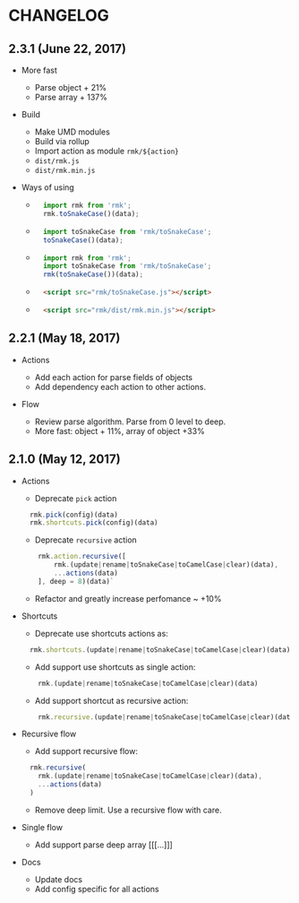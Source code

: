 # CHANGELOG
## 2.3.1 (June 22, 2017)
* More fast
    * Parse object + 21%
    * Parse array + 137%

* Build
    * Make UMD modules
    * Build via rollup
    * Import action as module `rmk/${action}`
    * `dist/rmk.js`
    * `dist/rmk.min.js`
    
* Ways of using
    * ```js
        import rmk from 'rmk';
        rmk.toSnakeCase()(data);
       ```
    * ```js
        import toSnakeCase from 'rmk/toSnakeCase';
        toSnakeCase()(data);
       ```
    * ```js
        import rmk from 'rmk';
        import toSnakeCase from 'rmk/toSnakeCase';
        rmk(toSnakeCase())(data);
      ```
    * ```html
        <script src="rmk/toSnakeCase.js"></script>
      ```
    * ```html
        <script src="rmk/dist/rmk.min.js"></script>
      ```

## 2.2.1 (May 18, 2017)
* Actions
    * Add each action for parse fields of objects
    * Add dependency each action to other actions.
    
* Flow
    * Review parse algorithm. Parse from 0 level to deep.
    * More fast: object + 11%, array of object +33%
    
## 2.1.0 (May 12, 2017)

* Actions
    * Deprecate `pick` action
    ```js
      rmk.pick(config)(data)
      rmk.shortcuts.pick(config)(data)
    ```
    * Deprecate `recursive` action 
    ```js 
        rmk.action.recursive([
            rmk.(update|rename|toSnakeCase|toCamelCase|clear)(data),
            ...actions(data)
        ], deep = 8)(data)` 
    ```
    * Refactor and greatly increase perfomance ~ +10%

* Shortcuts
   * Deprecate use shortcuts actions as:
    ```js
      rmk.shortcuts.(update|rename|toSnakeCase|toCamelCase|clear)(data)
    ```
   * Add support use shortcuts as single action:
   ```js 
       rmk.(update|rename|toSnakeCase|toCamelCase|clear)(data)
   ```
   * Add support shortcut as recursive action:
    ```js 
        rmk.recursive.(update|rename|toSnakeCase|toCamelCase|clear)(data)
    ```
  
    
* Recursive flow
      
  * Add support recursive flow: 
  ```js
    rmk.recursive(
      rmk.(update|rename|toSnakeCase|toCamelCase|clear)(data),
      ...actions(data)
    )
  ```
  * Remove deep limit. Use a recursive flow with care.

* Single flow
    * Add support parse deep array [[[...]]]
 
* Docs
    * Update docs
    * Add config specific for all actions